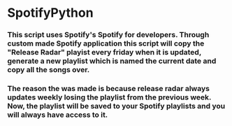 # SpotifyPython

### This script uses Spotify's Spotify for developers. Through custom made Spotify application this script will copy the "Release Radar" playist every friday when it is updated, generate a new playlist which is named the current date and copy all the songs over.

### The reason the was made is because release radar always updates weekly losing the playlist from the previous week. Now, the playlist will be saved to your Spotify playlists and you will always have access to it. 
